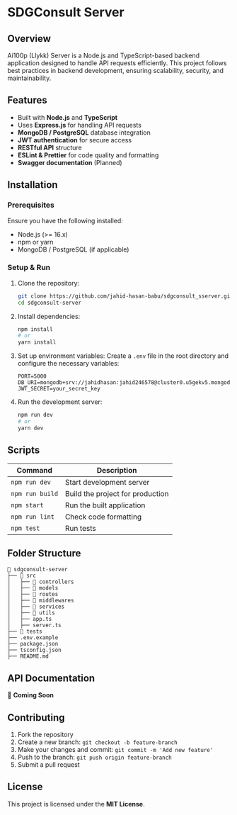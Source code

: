 ﻿# SDGConsult Server

## Overview
Ai100p (Llykk) Server is a Node.js and TypeScript-based backend application designed to handle API requests efficiently. This project follows best practices in backend development, ensuring scalability, security, and maintainability.

## Features
- Built with **Node.js** and **TypeScript**
- Uses **Express.js** for handling API requests
- **MongoDB / PostgreSQL** database integration
- **JWT authentication** for secure access
- **RESTful API** structure
- **ESLint & Prettier** for code quality and formatting
- **Swagger documentation** (Planned)

## Installation
### Prerequisites
Ensure you have the following installed:
- Node.js (>= 16.x)
- npm or yarn
- MongoDB / PostgreSQL (if applicable)

### Setup & Run
1. Clone the repository:
   ```sh
   git clone https://github.com/jahid-hasan-babu/sdgconsult_sserver.git
   cd sdgconsult-server
   ```

2. Install dependencies:
   ```sh
   npm install
   # or
   yarn install
   ```

3. Set up environment variables:
   Create a `.env` file in the root directory and configure the necessary variables:
   ```env
   PORT=5000
   DB_URI=mongodb+srv://jahidhasan:jahid246578@cluster0.u5gekv5.mongodb.net/ai100p
   JWT_SECRET=your_secret_key
   ```

4. Run the development server:
   ```sh
   npm run dev
   # or
   yarn dev
   ```

## Scripts
| Command          | Description                          |
|-----------------|----------------------------------|
| `npm run dev`   | Start development server         |
| `npm run build` | Build the project for production |
| `npm start`     | Run the built application        |
| `npm run lint`  | Check code formatting            |
| `npm test`      | Run tests                        |

## Folder Structure
```
📂 sdgconsult-server
├── 📂 src
│   ├── 📂 controllers
│   ├── 📂 models
│   ├── 📂 routes
│   ├── 📂 middlewares
│   ├── 📂 services
│   ├── 📂 utils
│   ├── app.ts
│   ├── server.ts
├── 📂 tests
├── .env.example
├── package.json
├── tsconfig.json
├── README.md
```

## API Documentation
🚧 **Coming Soon**

## Contributing
1. Fork the repository
2. Create a new branch: `git checkout -b feature-branch`
3. Make your changes and commit: `git commit -m 'Add new feature'`
4. Push to the branch: `git push origin feature-branch`
5. Submit a pull request

## License
This project is licensed under the **MIT License**.

